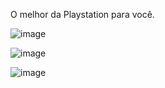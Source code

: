 O melhor da Playstation para você.

![image](https://github.com/user-attachments/assets/f910050d-da4f-49cb-8fbc-4e96db3f5d60)

![image](https://github.com/user-attachments/assets/9e733790-dba0-49df-bef2-e1fb3d10771c)

![image](https://github.com/user-attachments/assets/ecb95bc3-5e37-49cb-951b-8b85eb082f4c)


